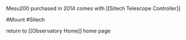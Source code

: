 Mesu200 purchased in 2014 comes with [[Sitech Telescope Controller]]  






#Mount #Sitech

return to [[Observatory Home]] home page